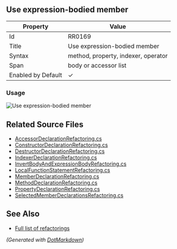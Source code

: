 ## Use expression\-bodied member

| Property           | Value                               |
| ------------------ | ----------------------------------- |
| Id                 | RR0169                              |
| Title              | Use expression\-bodied member       |
| Syntax             | method, property, indexer, operator |
| Span               | body or accessor list               |
| Enabled by Default | &#x2713;                            |

### Usage

![Use expression-bodied member](../../images/refactorings/UseExpressionBodiedMember.png)

## Related Source Files

* [AccessorDeclarationRefactoring.cs](../../src/Refactorings/CSharp/Refactorings/AccessorDeclarationRefactoring.cs)
* [ConstructorDeclarationRefactoring.cs](../../src/Refactorings/CSharp/Refactorings/ConstructorDeclarationRefactoring.cs)
* [DestructorDeclarationRefactoring.cs](../../src/Refactorings/CSharp/Refactorings/DestructorDeclarationRefactoring.cs)
* [IndexerDeclarationRefactoring.cs](../../src/Refactorings/CSharp/Refactorings/IndexerDeclarationRefactoring.cs)
* [InvertBodyAndExpressionBodyRefactoring.cs](../../src/Refactorings/CSharp/Refactorings/InvertBodyAndExpressionBodyRefactoring.cs)
* [LocalFunctionStatementRefactoring.cs](../../src/Refactorings/CSharp/Refactorings/LocalFunctionStatementRefactoring.cs)
* [MemberDeclarationRefactoring.cs](../../src/Refactorings/CSharp/Refactorings/MemberDeclarationRefactoring.cs)
* [MethodDeclarationRefactoring.cs](../../src/Refactorings/CSharp/Refactorings/MethodDeclarationRefactoring.cs)
* [PropertyDeclarationRefactoring.cs](../../src/Refactorings/CSharp/Refactorings/PropertyDeclarationRefactoring.cs)
* [SelectedMemberDeclarationsRefactoring.cs](../../src/Refactorings/CSharp/Refactorings/SelectedMemberDeclarationsRefactoring.cs)

## See Also

* [Full list of refactorings](Refactorings.md)

*\(Generated with [DotMarkdown](http://github.com/JosefPihrt/DotMarkdown)\)*